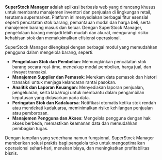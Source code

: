 **SuperStock Manager** adalah aplikasi berbasis web yang dirancang khusus untuk membantu manajemen inventori dan penjualan di lingkungan retail, terutama supermarket. Platform ini menyediakan berbagai fitur esensial seperti pencatatan stok barang, pemantauan modal dan harga beli, serta manajemen barang masuk dan keluar. Dengan SuperStock Manager, pengelolaan barang menjadi lebih mudah dan akurat, mengurangi risiko kehabisan stok dan memaksimalkan efisiensi operasional.

SuperStock Manager dilengkapi dengan berbagai modul yang memudahkan pengguna dalam mengelola barang, seperti:
- **Pengelolaan Stok dan Pembelian**: Memungkinkan pencatatan stok barang secara real-time, mencakup modal pembelian, harga jual, dan riwayat transaksi.
- **Manajemen Supplier dan Pemasok**: Merekam data pemasok dan histori transaksi untuk menjaga kelancaran rantai pasokan.
- **Analitik dan Laporan Keuangan**: Menyediakan laporan penjualan, pengeluaran, serta laba/rugi untuk membantu dalam pengambilan keputusan yang didasarkan pada data.
- **Peringatan Stok dan Kadaluarsa**: Notifikasi otomatis ketika stok rendah atau mendekati kadaluarsa, meminimalkan risiko kehilangan penjualan atau pemborosan.
- **Manajemen Pengguna dan Akses**: Mengelola pengguna dengan hak akses berbeda, memastikan keamanan data dan memudahkan pembagian tugas.

Dengan tampilan yang sederhana namun fungsional, SuperStock Manager memberikan solusi praktis bagi pengelola toko untuk mengoptimalkan operasional sehari-hari, menekan biaya, dan meningkatkan profitabilitas bisnis.